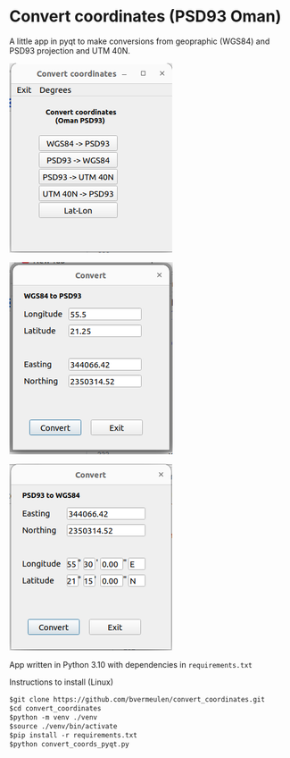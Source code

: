 # Convert coordinates (PSD93 Oman)

A little app in pyqt to make conversions from geopraphic (WGS84) and PSD93 projection and UTM 40N. 

![main page](convert_main.png)

![conversion from lon lat to easting northing (in degrees)](convert_ll_en.png)

![converion from easting northing to lon lat (in DMS)](convert_en_ll.png)

App written in Python 3.10 with dependencies in `requirements.txt`


Instructions to install (Linux)
```
$git clone https://github.com/bvermeulen/convert_coordinates.git
$cd convert_coordinates
$python -m venv ./venv
$source ./venv/bin/activate
$pip install -r requirements.txt
$python convert_coords_pyqt.py
```
